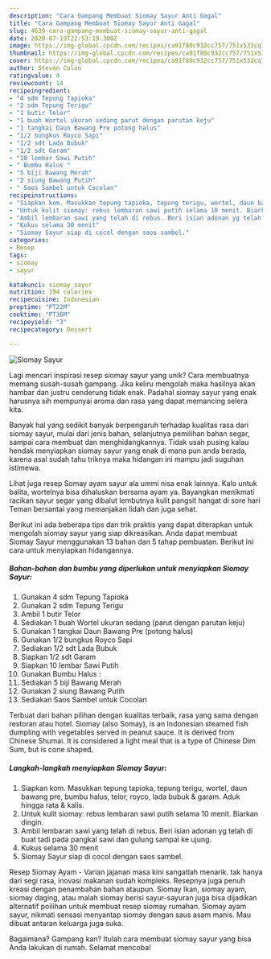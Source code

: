 ```yaml
---
description: "Cara Gampang Membuat Siomay Sayur Anti Gagal"
title: "Cara Gampang Membuat Siomay Sayur Anti Gagal"
slug: 4639-cara-gampang-membuat-siomay-sayur-anti-gagal
date: 2020-07-19T22:53:19.300Z
image: https://img-global.cpcdn.com/recipes/ca91f80c932cc757/751x532cq70/siomay-sayur-foto-resep-utama.jpg
thumbnail: https://img-global.cpcdn.com/recipes/ca91f80c932cc757/751x532cq70/siomay-sayur-foto-resep-utama.jpg
cover: https://img-global.cpcdn.com/recipes/ca91f80c932cc757/751x532cq70/siomay-sayur-foto-resep-utama.jpg
author: Steven Colon
ratingvalue: 4
reviewcount: 14
recipeingredient:
- "4 sdm Tepung Tapioka"
- "2 sdm Tepung Terigu"
- "1 butir Telor"
- "1 buah Wortel ukuran sedang parut dengan parutan keju"
- "1 tangkai Daun Bawang Pre potong halus"
- "1/2 bungkus Royco Sapi"
- "1/2 sdt Lada Bubuk"
- "1/2 sdt Garam"
- "10 lembar Sawi Putih"
- " Bumbu Halus "
- "5 biji Bawang Merah"
- "2 siung Bawang Putih"
- " Saos Sambel untuk Cocolan"
recipeinstructions:
- "Siapkan kom. Masukkan tepung tapioka, tepung terigu, wortel, daun bawang pre, bumbu halus, telor, royco, lada bubuk &amp; garam. Aduk hingga rata &amp; kalis."
- "Untuk kulit siomay: rebus lembaran sawi putih selama 10 menit. Biarkan dingin."
- "Ambil lembaran sawi yang telah di rebus. Beri isian adonan yg telah di buat tadi pada pangkal sawi dan gulung sampai ke ujung."
- "Kukus selama 30 menit"
- "Siomay Sayur siap di cocol dengan saos sambel."
categories:
- Resep
tags:
- siomay
- sayur

katakunci: siomay sayur 
nutrition: 194 calories
recipecuisine: Indonesian
preptime: "PT22M"
cooktime: "PT36M"
recipeyield: "3"
recipecategory: Dessert

---
```



![Siomay Sayur](https://img-global.cpcdn.com/recipes/ca91f80c932cc757/751x532cq70/siomay-sayur-foto-resep-utama.jpg)

Lagi mencari inspirasi resep siomay sayur yang unik? Cara membuatnya memang susah-susah gampang. Jika keliru mengolah maka hasilnya akan hambar dan justru cenderung tidak enak. Padahal siomay sayur yang enak harusnya sih mempunyai aroma dan rasa yang dapat memancing selera kita.

Banyak hal yang sedikit banyak berpengaruh terhadap kualitas rasa dari siomay sayur, mulai dari jenis bahan, selanjutnya pemilihan bahan segar, sampai cara membuat dan menghidangkannya. Tidak usah pusing kalau hendak menyiapkan siomay sayur yang enak di mana pun anda berada, karena asal sudah tahu triknya maka hidangan ini mampu jadi suguhan istimewa.

Lihat juga resep Somay ayam sayur ala ummi nisa enak lainnya. Kalo untuk balita, wortelnya bisa dihaluskan bersama ayam ya. Bayangkan menikmati racikan sayur segar yang dibalut lembutnya kulit pangsit hangat di sore hari Teman bersantai yang memanjakan lidah dan juga sehat.


Berikut ini ada beberapa tips dan trik praktis yang dapat diterapkan untuk mengolah siomay sayur yang siap dikreasikan. Anda dapat membuat Siomay Sayur menggunakan 13 bahan dan 5 tahap pembuatan. Berikut ini cara untuk menyiapkan hidangannya.

<!--inarticleads1-->

##### Bahan-bahan dan bumbu yang diperlukan untuk menyiapkan Siomay Sayur:

1. Gunakan 4 sdm Tepung Tapioka
1. Gunakan 2 sdm Tepung Terigu
1. Ambil 1 butir Telor
1. Sediakan 1 buah Wortel ukuran sedang (parut dengan parutan keju)
1. Gunakan 1 tangkai Daun Bawang Pre (potong halus)
1. Gunakan 1/2 bungkus Royco Sapi
1. Sediakan 1/2 sdt Lada Bubuk
1. Siapkan 1/2 sdt Garam
1. Siapkan 10 lembar Sawi Putih
1. Gunakan  Bumbu Halus :
1. Sediakan 5 biji Bawang Merah
1. Gunakan 2 siung Bawang Putih
1. Sediakan  Saos Sambel untuk Cocolan


Terbuat dari bahan pilihan dengan kualitas terbaik, rasa yang sama dengan restoran atau hotel. Siomay (also Somay), is an Indonesian steamed fish dumpling with vegetables served in peanut sauce. It is derived from Chinese Shumai. It is considered a light meal that is a type of Chinese Dim Sum, but is cone shaped. 

<!--inarticleads2-->

##### Langkah-langkah menyiapkan Siomay Sayur:

1. Siapkan kom. Masukkan tepung tapioka, tepung terigu, wortel, daun bawang pre, bumbu halus, telor, royco, lada bubuk &amp; garam. Aduk hingga rata &amp; kalis.
1. Untuk kulit siomay: rebus lembaran sawi putih selama 10 menit. Biarkan dingin.
1. Ambil lembaran sawi yang telah di rebus. Beri isian adonan yg telah di buat tadi pada pangkal sawi dan gulung sampai ke ujung.
1. Kukus selama 30 menit
1. Siomay Sayur siap di cocol dengan saos sambel.


Resep Siomay Ayam - Varian jajanan masa kini sangatlah menarik. tak hanya dari segi rasa, inovasi makanan sudah kompleks. Resepnya juga penuh kreasi dengan penambahan bahan ataupun. Siomay Ikan, siomay ayam, siomay daging, atau malah siomay berisi sayur-sayuran juga bisa dijadikan alternatif poilihan untuk membuat resep siomay rumahan. Siomay ayam sayur, nikmati sensasi menyantap siomay dengan saus asam manis. Mau dibuat antaran keluarga juga suka. 

Bagaimana? Gampang kan? Itulah cara membuat siomay sayur yang bisa Anda lakukan di rumah. Selamat mencoba!
